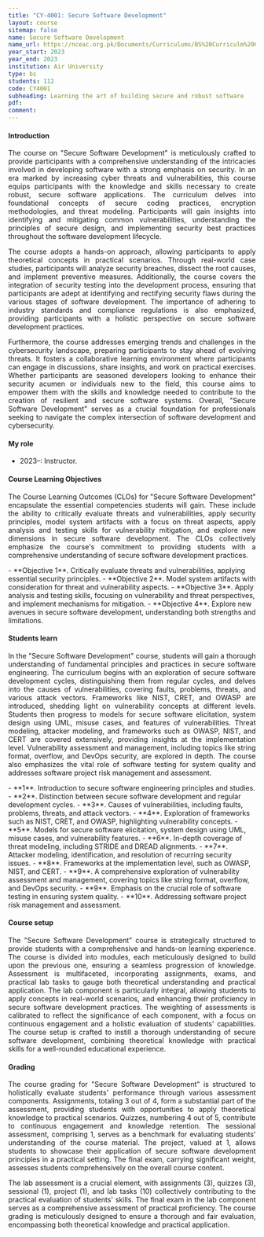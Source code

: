 ```yaml
---
title: "CY-4001: Secure Software Development"
layout: course
sitemap: false
name: Secure Software Development
name_url: https://nceac.org.pk/Documents/Curriculums/BS%20Curriculm%20Computing%20Disciplines-2023.pdf
year_start: 2023
year_end: 2023
institution: Air University
type: bs
students: 112
code: CY4001
subheading: Learning the art of building secure and robust software
pdf: 
comment: 
---
```

#### Introduction
<p align="justify">The course on "Secure Software Development" is meticulously crafted to provide participants with a comprehensive understanding of the intricacies involved in developing software with a strong emphasis on security. In an era marked by increasing cyber threats and vulnerabilities, this course equips participants with the knowledge and skills necessary to create robust, secure software applications. The curriculum delves into foundational concepts of secure coding practices, encryption methodologies, and threat modeling. Participants will gain insights into identifying and mitigating common vulnerabilities, understanding the principles of secure design, and implementing security best practices throughout the software development lifecycle.</p>
<p align="justify">The course adopts a hands-on approach, allowing participants to apply theoretical concepts in practical scenarios. Through real-world case studies, participants will analyze security breaches, dissect the root causes, and implement preventive measures. Additionally, the course covers the integration of security testing into the development process, ensuring that participants are adept at identifying and rectifying security flaws during the various stages of software development. The importance of adhering to industry standards and compliance regulations is also emphasized, providing participants with a holistic perspective on secure software development practices.</p>
<p align="justify">Furthermore, the course addresses emerging trends and challenges in the cybersecurity landscape, preparing participants to stay ahead of evolving threats. It fosters a collaborative learning environment where participants can engage in discussions, share insights, and work on practical exercises. Whether participants are seasoned developers looking to enhance their security acumen or individuals new to the field, this course aims to empower them with the skills and knowledge needed to contribute to the creation of resilient and secure software systems. Overall, "Secure Software Development" serves as a crucial foundation for professionals seeking to navigate the complex intersection of software development and cybersecurity.</p>

#### My role
- 2023–: Instructor.

#### Course Learning Objectives
<p align="justify">The Course Learning Outcomes (CLOs) for "Secure Software Development" encapsulate the essential competencies students will gain. These include the ability to critically evaluate threats and vulnerabilities, apply security principles, model system artifacts with a focus on threat aspects, apply analysis and testing skills for vulnerability mitigation, and explore new dimensions in secure software development. The CLOs collectively emphasize the course's commitment to providing students with a comprehensive understanding of secure software development practices.</p>
- **Objective 1**. Critically evaluate threats and vulnerabilities, applying essential security principles.
- **Objective 2**. Model system artifacts with consideration for threat and vulnerability aspects.
- **Objective 3**. Apply analysis and testing skills, focusing on vulnerability and threat perspectives, and implement mechanisms for mitigation. 
- **Objective 4**. Explore new avenues in secure software development, understanding both strengths and limitations.

#### Students learn
<p align="justify">In the "Secure Software Development" course, students will gain a thorough understanding of fundamental principles and practices in secure software engineering. The curriculum begins with an exploration of secure software development cycles, distinguishing them from regular cycles, and delves into the causes of vulnerabilities, covering faults, problems, threats, and various attack vectors. Frameworks like NIST, CRET, and OWASP are introduced, shedding light on vulnerability concepts at different levels. Students then progress to models for secure software elicitation, system design using UML, misuse cases, and features of vulnerabilities. Threat modeling, attacker modeling, and frameworks such as OWASP, NIST, and CERT are covered extensively, providing insights at the implementation level. Vulnerability assessment and management, including topics like string format, overflow, and DevOps security, are explored in depth. The course also emphasizes the vital role of software testing for system quality and addresses software project risk management and assessment.</p>
- **1**. Introduction to secure software engineering principles and studies.
- **2**. Distinction between secure software development and regular development cycles.
- **3**. Causes of vulnerabilities, including faults, problems, threats, and attack vectors.
- **4**. Exploration of frameworks such as NIST, CRET, and OWASP, highlighting vulnerability concepts.
- **5**. Models for secure software elicitation, system design using UML, misuse cases, and vulnerability features.
- **6**. In-depth coverage of threat modeling, including STRIDE and DREAD alignments.
- **7**. Attacker modeling, identification, and resolution of recurring security issues.
- **8**. Frameworks at the implementation level, such as OWASP, NIST, and CERT.
- **9**. A comprehensive exploration of vulnerability assessment and management, covering topics like string format, overflow, and DevOps security.
- **9**. Emphasis on the crucial role of software testing in ensuring system quality.
- **10**. Addressing software project risk management and assessment.

#### Course setup
<p align="justify">The "Secure Software Development" course is strategically structured to provide students with a comprehensive and hands-on learning experience. The course is divided into modules, each meticulously designed to build upon the previous one, ensuring a seamless progression of knowledge. Assessment is multifaceted, incorporating assignments, exams, and practical lab tasks to gauge both theoretical understanding and practical application. The lab component is particularly integral, allowing students to apply concepts in real-world scenarios, and enhancing their proficiency in secure software development practices. The weighting of assessments is calibrated to reflect the significance of each component, with a focus on continuous engagement and a holistic evaluation of students' capabilities. The course setup is crafted to instill a thorough understanding of secure software development, combining theoretical knowledge with practical skills for a well-rounded educational experience.</p>

#### Grading
<p align="justify">The course grading for "Secure Software Development" is structured to holistically evaluate students' performance through various assessment components. Assignments, totaling 3 out of 4, form a substantial part of the assessment, providing students with opportunities to apply theoretical knowledge to practical scenarios. Quizzes, numbering 4 out of 5, contribute to continuous engagement and knowledge retention. The sessional assessment, comprising 1, serves as a benchmark for evaluating students' understanding of the course material. The project, valued at 1, allows students to showcase their application of secure software development principles in a practical setting. The final exam, carrying significant weight, assesses students comprehensively on the overall course content.</p>
<p align="justify">The lab assessment is a crucial element, with assignments (3), quizzes (3), sessional (1), project (1), and lab tasks (10) collectively contributing to the practical evaluation of students' skills. The final exam in the lab component serves as a comprehensive assessment of practical proficiency. The course grading is meticulously designed to ensure a thorough and fair evaluation, encompassing both theoretical knowledge and practical application.</p>
